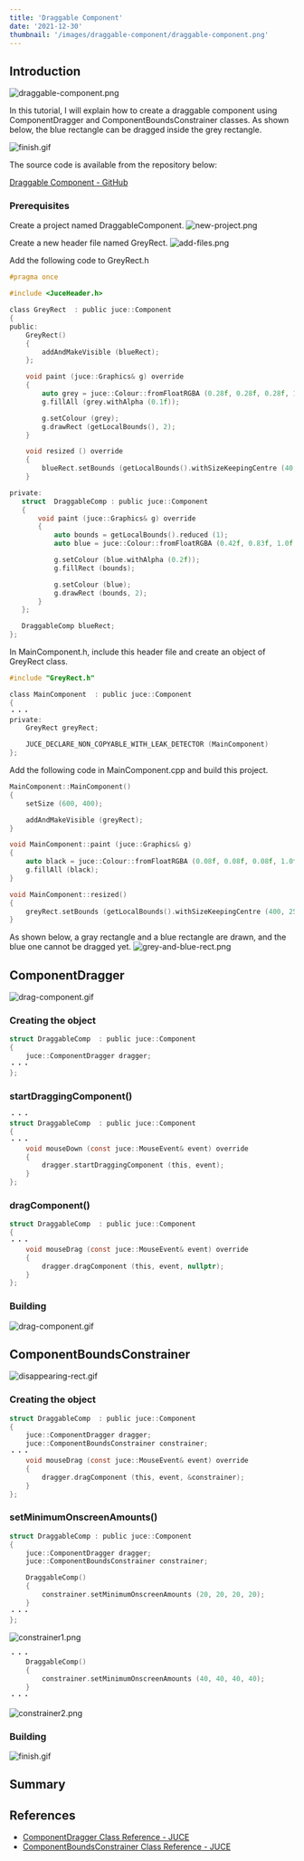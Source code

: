 ```yaml
---
title: 'Draggable Component'
date: '2021-12-30'
thumbnail: '/images/draggable-component/draggable-component.png'
---
```


## Introduction

![draggable-component.png](/images/draggable-component/draggable-component.png)

In this tutorial, I will explain how to create a draggable component using ComponentDragger and ComponentBoundsConstrainer classes. As shown below, the blue rectangle can be dragged inside the grey rectangle.

![finish.gif](/images/draggable-component/finish.gif)

The source code is available from the repository below:

[Draggable Component - GitHub](https://github.com/szkkng/draggable-component)

### Prerequisites

Create a project named DraggableComponent.
![new-project.png](/images/draggable-component/new-project.png)

Create a new header file named GreyRect.
![add-files.png](/images/draggable-component/add-files.png)

Add the following code to GreyRect.h

```C++:GreyRect.h
#pragma once

#include <JuceHeader.h>

class GreyRect  : public juce::Component
{
public:
    GreyRect()
    {
        addAndMakeVisible (blueRect);
    };

    void paint (juce::Graphics& g) override
    {
        auto grey = juce::Colour::fromFloatRGBA (0.28f, 0.28f, 0.28f, 1.0f);
        g.fillAll (grey.withAlpha (0.1f));

        g.setColour (grey);
        g.drawRect (getLocalBounds(), 2);
    }

    void resized () override
    {
        blueRect.setBounds (getLocalBounds().withSizeKeepingCentre (40, 40));
    }

private:
   struct  DraggableComp : public juce::Component
   {
       void paint (juce::Graphics& g) override
       {
           auto bounds = getLocalBounds().reduced (1);
           auto blue = juce::Colour::fromFloatRGBA (0.42f, 0.83f, 1.0f,  1.0f);

           g.setColour (blue.withAlpha (0.2f));
           g.fillRect (bounds);

           g.setColour (blue);
           g.drawRect (bounds, 2);
       }
   };

   DraggableComp blueRect;
};
```

In MainComponent.h, include this header file and create an object of GreyRect class.

```C++:MainComponent.h
#include "GreyRect.h"
```

```C++:MainComponent.h
class MainComponent  : public juce::Component
{
・・・
private:
    GreyRect greyRect;

    JUCE_DECLARE_NON_COPYABLE_WITH_LEAK_DETECTOR (MainComponent)
};
```

Add the following code in MainComponent.cpp and build this project.

```C++:MainComponent.cpp
MainComponent::MainComponent()
{
    setSize (600, 400);

    addAndMakeVisible (greyRect);
}

void MainComponent::paint (juce::Graphics& g)
{
    auto black = juce::Colour::fromFloatRGBA (0.08f, 0.08f, 0.08f, 1.0f);
    g.fillAll (black);
}

void MainComponent::resized()
{
    greyRect.setBounds (getLocalBounds().withSizeKeepingCentre (400, 250));
}
```

As shown below, a gray rectangle and a blue rectangle are drawn, and the blue one cannot be dragged yet.
![grey-and-blue-rect.png](/images/draggable-component/grey-and-blue-rect.png)

## ComponentDragger

![drag-component.gif](/images/draggable-component/drag-component.gif)

### Creating the object

```C++:GreyRect.h
struct DraggableComp  : public juce::Component
{
    juce::ComponentDragger dragger;
・・・
};
```

### startDraggingComponent()

```C++:GreyRect.h
・・・
struct DraggableComp  : public juce::Component
{
・・・
	void mouseDown (const juce::MouseEvent& event) override
	{
		dragger.startDraggingComponent (this, event);
	}
};
```

### dragComponent()

```C++:GreyRect.h
struct DraggableComp  : public juce::Component
{
・・・
	void mouseDrag (const juce::MouseEvent& event) override
	{
		dragger.dragComponent (this, event, nullptr);
	}
};
```

### Building

![drag-component.gif](/images/draggable-component/drag-component.gif)

## ComponentBoundsConstrainer

![disappearing-rect.gif](/images/draggable-component/disappearing-rect.gif)

### Creating the object

```C++:GreyRect.h
struct DraggableComp  : public juce::Component
{
	juce::ComponentDragger dragger;
	juce::ComponentBoundsConstrainer constrainer;
・・・
	void mouseDrag (const juce::MouseEvent& event) override
	{
		dragger.dragComponent (this, event, &constrainer);
	}
};
```

### setMinimumOnscreenAmounts()

```C++:GreyRect.h
struct DraggableComp : public juce::Component
{
	juce::ComponentDragger dragger;
	juce::ComponentBoundsConstrainer constrainer;

    DraggableComp()
    {
    	constrainer.setMinimumOnscreenAmounts (20, 20, 20, 20);
    }
・・・
};
```

![constrainer1.png](/images/draggable-component/constrainer1.png)

```C++:GreyRect.h
・・・
    DraggableComp()
    {
    	constrainer.setMinimumOnscreenAmounts (40, 40, 40, 40);
    }
・・・
```

![constrainer2.png](/images/draggable-component/constrainer2.png)

### Building

![finish.gif](/images/draggable-component/finish.gif)

## Summary

## References

- [ComponentDragger Class Reference - JUCE](https://docs.juce.com/master/classComponentDragger.html)
- [ComponentBoundsConstrainer Class Reference - JUCE](https://docs.juce.com/master/classComponentBoundsConstrainer.html)

